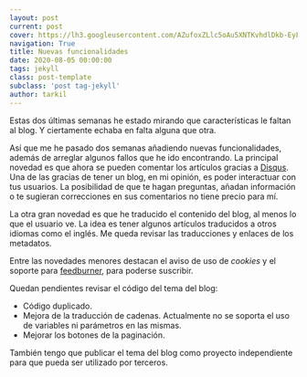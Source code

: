 ```yaml
---
layout: post
current: post
cover: https://lh3.googleusercontent.com/AZufoxZLlc5oAu5XNTKvhdlDkb-EyFvLEri6s-xa0T_BzNPD0ImkjAhx3hWCCmW-x4j-06qtXCYpKPpx51kvJHuKTrQc-d320wfn1lX7XCLUkEmIV0rtQBGPYszYLo2Zre0wdChlTSg=w958-h423-no
navigation: True
title: Nuevas funcionalidades
date: 2020-08-05 00:00:00
tags: jekyll
class: post-template
subclass: 'post tag-jekyll'
author: tarkil
---
```

Estas dos últimas semanas he estado mirando que características le faltan al blog. Y ciertamente echaba en falta alguna que otra.
<!--more-->
Así que me he pasado dos semanas añadiendo nuevas funcionalidades, además de arreglar algunos fallos que he ido encontrando. 
La principal novedad es que ahora se pueden comentar los artículos gracias a [Disqus](https://disqus.com). Una de las gracias de tener un blog, en mi opinión, es poder interactuar con tus usuarios. La posibilidad de que te hagan preguntas, añadan información o te sugieran correcciones en sus comentarios no tiene precio para mí. 

La otra gran novedad es que he traducido el contenido del blog, al menos lo que el usuario ve. La idea es tener algunos artículos traducidos a otros idiomas como el inglés. Me queda revisar las traducciones y enlaces de los metadatos.

Entre las novedades menores destacan el aviso de uso de _cookies_ y el  soporte para [feedburner](https://feedburner.google.com/), para poderse suscribir. 

Quedan pendientes revisar el código del tema del blog:

* Código duplicado.
* Mejora de la traducción de cadenas. Actualmente no se soporta el uso de variables ni parámetros en las mismas.
* Mejorar los botones de la paginación.

También tengo que publicar el tema del blog como proyecto independiente para que pueda ser utilizado por terceros.
